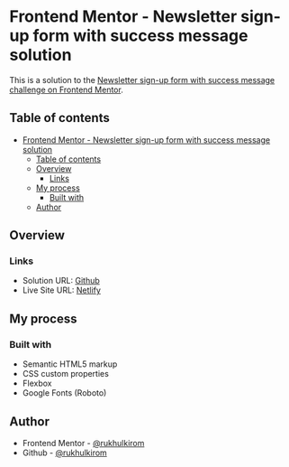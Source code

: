 # Frontend Mentor - Newsletter sign-up form with success message solution

This is a solution to the [Newsletter sign-up form with success message challenge on Frontend Mentor](https://www.frontendmentor.io/challenges/newsletter-signup-form-with-success-message-3FC1AZbNrv).

## Table of contents

- [Frontend Mentor - Newsletter sign-up form with success message solution](#frontend-mentor---newsletter-sign-up-form-with-success-message-solution)
  - [Table of contents](#table-of-contents)
  - [Overview](#overview)
    - [Links](#links)
  - [My process](#my-process)
    - [Built with](#built-with)
  - [Author](#author)

## Overview

### Links

- Solution URL: [Github](https://github.com/rukhulkirom/newsletter-sign-up-form)
- Live Site URL: [Netlify](https://newsletter-sign-up-form-rukhul.netlify.app/)

## My process

### Built with

- Semantic HTML5 markup
- CSS custom properties
- Flexbox
- Google Fonts (Roboto)

## Author

- Frontend Mentor - [@rukhulkirom](https://www.frontendmentor.io/profile/rukhulkirom)
- Github - [@rukhulkirom](https://github.com/rukhulkirom)
